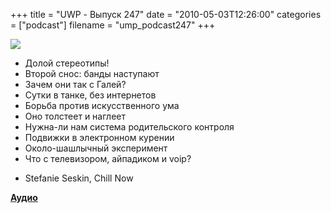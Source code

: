 +++
title = "UWP - Выпуск 247"
date = "2010-05-03T12:26:00"
categories = ["podcast"]
filename = "ump_podcast247"
+++

![](https://podcast.umputun.com/images/uwp/uwp247.jpg)


- Долой стереотипы!
- Второй снос: банды наступают
- Зачем они так с Галей?
- Сутки в танке, без интернетов
- Борьба против искусственного ума
- Оно толстеет и наглеет
- Нужна-ли нам система родительского контроля
- Подвижки в электронном курении
- Около-шашлычный эксперимент
- Что с телевизором, айпадиком и voip?


* Stefanie Seskin, Chill Now


**[Аудио](http://archive.rucast.net/uwp/media/ump_podcast247.mp3)**
<audio src="http://archive.rucast.net/uwp/media/ump_podcast247.mp3" preload="none">
